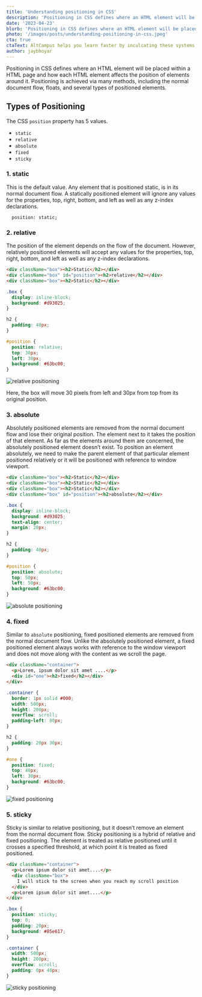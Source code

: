 ```yaml
---
title: 'Understanding positioning in CSS'
description: 'Positioning in CSS defines where an HTML element will be placed within a HTML page and how each HTML element affects the position of elements around it. Positioning is achieved via many methods, including the normal document flow, floats, and several types of positioned elements.'
date: '2023-04-23'
blurb: 'Positioning in CSS defines where an HTML element will be placed within a HTML page and how each HTML element affects the position of elements around it. Positioning is achieved via many methods, including the normal document flow, floats, and several types of positioned elements.'
photo: '/images/posts/understanding-positioning-in-css.jpeg'
cta: true
ctaText: AltCampus helps you learn faster by inculcating these systems as part of the learning model. 🙌
author: jaybhoyar
---
```


Positioning in CSS defines where an HTML element will be placed within a HTML page and how each HTML element affects the position of elements around it. Positioning is achieved via many methods, including the normal document flow, floats, and several types of positioned elements.

## Types of Positioning

The CSS `position` property has 5 values.

- `static`
- `relative`
- `absolute`
- `fixed`
- `sticky`

### 1. static

This is the default value. Any element that is positioned static, is in its normal document flow. A statically positioned element will ignore any values for the properties, top, right, bottom, and left as well as any z-index declarations.

```
  position: static;
```

### 2. relative

The position of the element depends on the flow of the document. However, relatively positioned elements will accept any values for the properties, top, right, bottom, and left as well as any z-index declarations.

```html
<div className="box"><h2>Static</h2></div>
<div className="box" id="position"><h2>relative</h2></div>
<div className="box"><h2>Static</h2></div>
```

```css
.box {
  display: inline-block;
  background: #d93025;
}

h2 {
  padding: 40px;
}

#position {
  position: relative;
  top: 30px;
  left: 30px;
  background: #63bc00;
}
```

![relative positioning](/images/posts/understanding-positioning-in-css/relative.png)

Here, the box will move 30 pixels from left and 30px from top from its original position.

### 3. absolute

Absolutely positioned elements are removed from the normal document flow and lose their original position. The element next to it takes the position of that element. As far as the elements around them are concerned, the absolutely positioned element doesn’t exist. To position an element absolutely, we need to make the parent element of that particular element positioned relatively or it will be positioned with reference to window viewport.

```html
<div className="box"><h2>Static</h2></div>
<div className="box"><h2>Static</h2></div>
<div className="box"><h2>Static</h2></div>
<div className="box" id="position"><h2>absolute</h2></div>
```

```css
.box {
  display: inline-block;
  background: #d93025;
  text-align: center;
  margin: 20px;
}

h2 {
  padding: 40px;
}

#position {
  position: absolute;
  top: 50px;
  left: 50px;
  background: #63bc00;
}
```

![absolute positioning](/images/posts/understanding-positioning-in-css/absolute.png)

### 4. fixed

Similar to `absolute` positioning, fixed positioned elements are removed from the normal document flow. Unlike the absolutely positioned element, a fixed positioned element always works with reference to the window viewport and does not move along with the content as we scroll the page.

```html
<div className="container">
  <p>Lorem, ipsum dolor sit amet ....</p>
  <div id="one"><h2>fixed</h2></div>
</div>
```

```css
.container {
  border: 1px solid #000;
  width: 500px;
  height: 200px;
  overflow: scroll;
  padding-left: 80px;
}

h2 {
  padding: 20px 30px;
}

#one {
  position: fixed;
  top: 40px;
  left: 30px;
  background: #63bc00;
}
```

![fixed positioning](/images/posts/understanding-positioning-in-css/fixed.png)

### 5. sticky

Sticky is similar to relative positioning, but it doesn’t remove an element from the normal document flow. Sticky positioning is a hybrid of relative and fixed positioning. The element is treated as relative positioned until it crosses a specified threshold, at which point it is treated as fixed positioned.

```html
<div className="container">
  <p>Lorem ipsum dolor sit amet....</p>
  <div className="box">
    I will stick to the screen when you reach my scroll position
  </div>
  <p>Lorem ipsum dolor sit amet....</p>
</div>
```

```css
.box {
  position: sticky;
  top: 0;
  padding: 20px;
  background: #85e617;
}

.container {
  width: 500px;
  height: 200px;
  overflow: scroll;
  padding: 0px 40px;
}
```

![sticky positioning](/images/posts/understanding-positioning-in-css/sticky.png)
